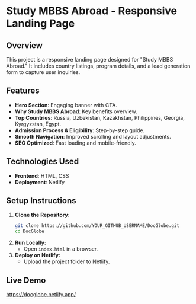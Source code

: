 # Study MBBS Abroad - Responsive Landing Page

## Overview
This project is a responsive landing page designed for "Study MBBS Abroad." It includes country listings, program details, and a lead generation form to capture user inquiries.

## Features
- **Hero Section**: Engaging banner with CTA.
- **Why Study MBBS Abroad**: Key benefits overview.
- **Top Countries**: Russia, Uzbekistan, Kazakhstan, Philippines, Georgia, Kyrgyzstan, Egypt.
- **Admission Process & Eligibility**: Step-by-step guide.
- **Smooth Navigation**: Improved scrolling and layout adjustments.
- **SEO Optimized**: Fast loading and mobile-friendly.

## Technologies Used
- **Frontend**: HTML, CSS 
- **Deployment**: Netlify

## Setup Instructions
1. **Clone the Repository:**
   ```sh
   git clone https://github.com/YOUR_GITHUB_USERNAME/DocGlobe.git
   cd DocGlobe
   ```
2. **Run Locally:**
   - Open `index.html` in a browser.
3. **Deploy on Netlify:**
   - Upload the project folder to Netlify.

## Live Demo
https://docglobe.netlify.app/

